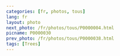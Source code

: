 ```yaml
---
categories: [fr, photos, tous]
lang: fr
layout: photo
next_photo: /fr/photos/tous/P0000004.html
picname: P0000030
prev_photo: /fr/photos/tous/P0000038.html
tags: [Trees]
---
```

